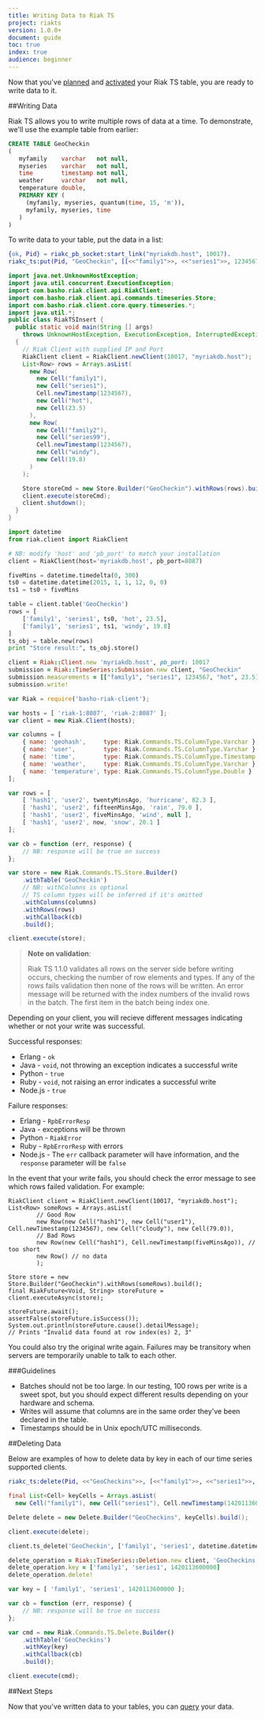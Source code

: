 ```yaml
---
title: Writing Data to Riak TS
project: riakts
version: 1.0.0+
document: guide
toc: true
index: true
audience: beginner
---
```


[activating]: https://www.docs.basho.com/riakts/1.1.0/using/activating
[planning]: https://docs.basho.com/riakts/1.1.0/using/planning
[querying]: https://docs.basho.com/riakts/1.1.0/using/querying


Now that you've [planned][planning] and [activated][activating] your Riak TS table, you are ready to write data to it.


##Writing Data

Riak TS allows you to write multiple rows of data at a time. To demonstrate, we'll use the example table from earlier:

```sql
CREATE TABLE GeoCheckin
(
   myfamily    varchar   not null,
   myseries    varchar   not null,
   time        timestamp not null,
   weather     varchar   not null,
   temperature double,
   PRIMARY KEY (
     (myfamily, myseries, quantum(time, 15, 'm')),
     myfamily, myseries, time
   )
)
```

To write data to your table, put the data in a list:


```erlang
{ok, Pid} = riakc_pb_socket:start_link("myriakdb.host", 10017).
riakc_ts:put(Pid, "GeoCheckin", [[<<"family1">>, <<"series1">>, 1234567, <<"hot">>, 23.5], [<<"family2">>, <<"series99">>, 1234567, <<"windy">>, 19.8]]).
```

```java
import java.net.UnknownHostException;
import java.util.concurrent.ExecutionException;
import com.basho.riak.client.api.RiakClient;
import com.basho.riak.client.api.commands.timeseries.Store;
import com.basho.riak.client.core.query.timeseries.*;
import java.util.*;
public class RiakTSInsert {
  public static void main(String [] args) 
    throws UnknownHostException, ExecutionException, InterruptedException
  { 
    // Riak Client with supplied IP and Port 
    RiakClient client = RiakClient.newClient(10017, "myriakdb.host"); 
    List<Row> rows = Arrays.asList(
      new Row(
        new Cell("family1"), 
        new Cell("series1"), 
        Cell.newTimestamp(1234567), 
        new Cell("hot"), 
        new Cell(23.5)
      ), 
      new Row(
        new Cell("family2"), 
        new Cell("series99"), 
        Cell.newTimestamp(1234567), 
        new Cell("windy"), 
        new Cell(19.8)
      )
    ); 

    Store storeCmd = new Store.Builder("GeoCheckin").withRows(rows).build(); 
    client.execute(storeCmd); 
    client.shutdown(); 
  }
}
```

```python
import datetime
from riak.client import RiakClient

# NB: modify 'host' and 'pb_port' to match your installation
client = RiakClient(host='myriakdb.host', pb_port=8087)

fiveMins = datetime.timedelta(0, 300)
ts0 = datetime.datetime(2015, 1, 1, 12, 0, 0)
ts1 = ts0 + fiveMins

table = client.table('GeoCheckin')
rows = [
    ['family1', 'series1', ts0, 'hot', 23.5],
    ['family1', 'series1', ts1, 'windy', 19.8]
]
ts_obj = table.new(rows)
print "Store result:", ts_obj.store()
```

```ruby
client = Riak::Client.new 'myriakdb.host', pb_port: 10017
submission = Riak::TimeSeries::Submission.new client, "GeoCheckin"
submission.measurements = [["family1", "series1", 1234567, "hot", 23.5], ["family2", "series99", 1234567, "windy", 19.8]]
submission.write!
```

```javascript
var Riak = require('basho-riak-client');

var hosts = [ 'riak-1:8087', 'riak-2:8087' ];
var client = new Riak.Client(hosts);

var columns = [
    { name: 'geohash',     type: Riak.Commands.TS.ColumnType.Varchar },
    { name: 'user',        type: Riak.Commands.TS.ColumnType.Varchar },
    { name: 'time',        type: Riak.Commands.TS.ColumnType.Timestamp },
    { name: 'weather',     type: Riak.Commands.TS.ColumnType.Varchar },
    { name: 'temperature', type: Riak.Commands.TS.ColumnType.Double }
];

var rows = [
    [ 'hash1', 'user2', twentyMinsAgo, 'hurricane', 82.3 ],
    [ 'hash1', 'user2', fifteenMinsAgo, 'rain', 79.0 ],
    [ 'hash1', 'user2', fiveMinsAgo, 'wind', null ],
    [ 'hash1', 'user2', now, 'snow', 20.1 ]
];

var cb = function (err, response) {
    // NB: response will be true on success
};

var store = new Riak.Commands.TS.Store.Builder()
    .withTable('GeoCheckin')
    // NB: withColumns is optional
    // TS column types will be inferred if it's omitted
    .withColumns(columns)
    .withRows(rows)
    .withCallback(cb)
    .build();

client.execute(store);
```

>**Note on validation**:
>
>Riak TS 1.1.0 validates all rows on the server side before writing occurs, checking the number of row elements and types. If any of the rows fails validation then none of the rows will be written.  An error message will be returned with the index numbers of the invalid rows in the batch. The first item in the batch being index one.

Depending on your client, you will recieve different messages indicating whether or not your write was successful. 

Successful responses:

* Erlang - `ok`
* Java - `void`, not throwing an exception indicates a successful write
* Python - `true`
* Ruby - `void`, not raising an error indicates a successful write
* Node.js - `true`

Failure responses: 

* Erlang - `RpbErrorResp`
* Java - exceptions will be thrown 
* Python - `RiakError`
* Ruby - `RpbErrorResp` with errors
* Node.js - The `err` callback parameter will have information, and the `response` parameter will be `false`

In the event that your write fails, you should check the error message to see which rows failed validation. For example:

```
RiakClient client = RiakClient.newClient(10017, "myriakdb.host"); 
List<Row> someRows = Arrays.asList(
        // Good Row
        new Row(new Cell("hash1"), new Cell("user1"), Cell.newTimestamp(1234567), new Cell("cloudy"), new Cell(79.0)),
        // Bad Rows
        new Row(new Cell("hash1"), Cell.newTimestamp(fiveMinsAgo)), // too short
        new Row() // no data
        );

Store store = new Store.Builder("GeoCheckin").withRows(someRows).build();
final RiakFuture<Void, String> storeFuture = client.executeAsync(store);

storeFuture.await();
assertFalse(storeFuture.isSuccess());
System.out.println(storeFuture.cause().detailMessage);
// Prints "Invalid data found at row index(es) 2, 3"
```

You could also try the original write again. Failures may be transitory when servers are temporarily unable to talk to each other.


###Guidelines

* Batches should not be too large. In our testing, 100 rows per write is a sweet spot, but you should expect different results depending on your hardware and schema.
* Writes will assume that columns are in the same order they've been declared in the table.
* Timestamps should be in Unix epoch/UTC milliseconds.


##Deleting Data

Below are examples of how to delete data by key in each of our time series supported clients.

```erlang
riakc_ts:delete(Pid, <<"GeoCheckins">>, [<<"family1">>, <<"series1">>, 1420113600000]).
```

```java
final List<Cell> keyCells = Arrays.asList(
  new Cell("family1"), new Cell("series1"), Cell.newTimestamp(1420113600000));

Delete delete = new Delete.Builder("GeoCheckins", keyCells).build();

client.execute(delete);
```

```python
client.ts_delete('GeoCheckin', ['family1', 'series1', datetime.datetime(2015, 1, 1, 12, 0, 0)])
```

```ruby
delete_operation = Riak::TimeSeries::Deletion.new client, 'GeoCheckins'
delete_operation.key = ['family1', 'series1', 1420113600000]
delete_operation.delete!
```

```javascript
var key = [ 'family1', 'series1', 1420113600000 ];

var cb = function (err, response) {
    // NB: response will be true on success
};

var cmd = new Riak.Commands.TS.Delete.Builder()
    .withTable('GeoCheckins')
    .withKey(key)
    .withCallback(cb)
    .build();

client.execute(cmd);
```

##Next Steps

Now that you've written data to your tables, you can [query][querying] your data.
